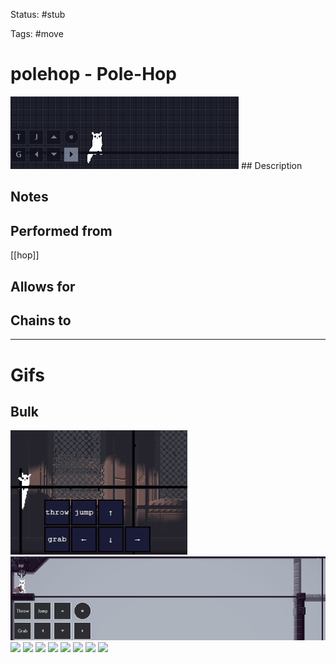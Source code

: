 Status: #stub

Tags: #move

# polehop - Pole-Hop
<img src=https://raw.githubusercontent.com/LauraHannah44/Rain-World-Movement/main/Files/polehop_header.gif>
## Description


## Notes


## Performed from
[[hop]]

## Allows for


## Chains to


___
# Gifs
## Bulk
<img src=https://raw.githubusercontent.com/LauraHannah44/Rain-World-Movement/main/Files/polehop_0.gif>
<img src=https://raw.githubusercontent.com/LauraHannah44/Rain-World-Movement/main/Files/polehop_1.gif>
<img src=https://raw.githubusercontent.com/LauraHannah44/Rain-World-Movement/main/Files/polehop_2.gif>
<img src=https://raw.githubusercontent.com/LauraHannah44/Rain-World-Movement/main/Files/polehop_3.gif>
<img src=https://raw.githubusercontent.com/LauraHannah44/Rain-World-Movement/main/Files/polehop_4.gif>
<img src=https://raw.githubusercontent.com/LauraHannah44/Rain-World-Movement/main/Files/polehop_5.gif>
<img src=https://raw.githubusercontent.com/LauraHannah44/Rain-World-Movement/main/Files/polehop_6.gif>
<img src=https://raw.githubusercontent.com/LauraHannah44/Rain-World-Movement/main/Files/polehop_7.gif>
<img src=https://raw.githubusercontent.com/LauraHannah44/Rain-World-Movement/main/Files/polehop_8.gif>
<img src=https://raw.githubusercontent.com/LauraHannah44/Rain-World-Movement/main/Files/polehop_9.gif>